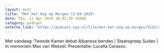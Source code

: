 ```yaml
---
layout: post
title: "Met het Oog op Morgen 11-04-2019"
date: Thu, 11 Apr 2019 20:41:30 +0200
category: podcast
externe_link: "https://podcast.npo.nl/file/met-het-oog-op-morgen/5123/nporadio1_met-het-oog-op-morgen_20190411_met-het-oog-op-morgen-11-04-2019_4IPBTX.mp3"
---
```


Met vandaag: Tweede Kamer debat Albanese bendes | Staatsgreep Sudan | In memoriam Max van Weezel. Presentatie: Lucella Carasso.
